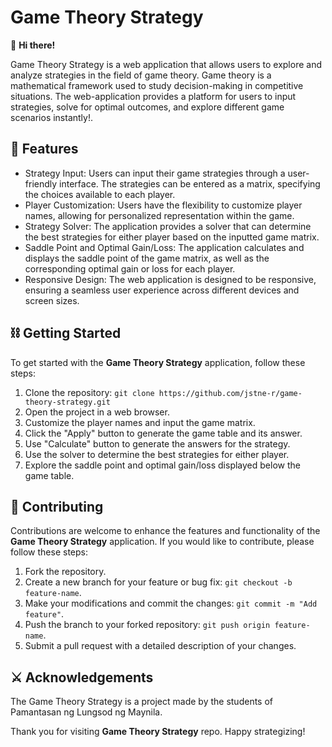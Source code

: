 # Game Theory Strategy

👋 **Hi there!**

Game Theory Strategy is a web application that allows users to explore and analyze strategies in the field of game theory. Game theory is a mathematical framework used to study decision-making in competitive situations. The web-application provides a platform for users to input strategies, solve for optimal outcomes, and explore different game scenarios instantly!.

## 👾 Features

- Strategy Input: Users can input their game strategies through a user-friendly interface. The strategies can be entered as a matrix, specifying the choices available to each player.
- Player Customization: Users have the flexibility to customize player names, allowing for personalized representation within the game.
- Strategy Solver: The application provides a solver that can determine the best strategies for either player based on the inputted game matrix.
- Saddle Point and Optimal Gain/Loss: The application calculates and displays the saddle point of the game matrix, as well as the corresponding optimal gain or loss for each player.
- Responsive Design: The web application is designed to be responsive, ensuring a seamless user experience across different devices and screen sizes.


## ⛓️ Getting Started

To get started with the **Game Theory Strategy** application, follow these steps:

1. Clone the repository: `git clone https://github.com/jstne-r/game-theory-strategy.git`
2. Open the project in a web browser.
3. Customize the player names and input the game matrix.
4. Click the "Apply" button to generate the game table and its answer.
5. Use "Calculate" button to generate the answers for the strategy.
6. Use the solver to determine the best strategies for either player.
7. Explore the saddle point and optimal gain/loss displayed below the game table.



## 💁 Contributing

Contributions are welcome to enhance the features and functionality of the **Game Theory Strategy** application. If you would like to contribute, please follow these steps:

1. Fork the repository.
2. Create a new branch for your feature or bug fix: `git checkout -b feature-name`.
3. Make your modifications and commit the changes: `git commit -m "Add feature"`.
4. Push the branch to your forked repository: `git push origin feature-name`.
5. Submit a pull request with a detailed description of your changes.


## ⚔️ Acknowledgements

The Game Theory Strategy is a project made by the students of Pamantasan ng Lungsod ng Maynila.


Thank you for visiting **Game Theory Strategy** repo. Happy strategizing!
